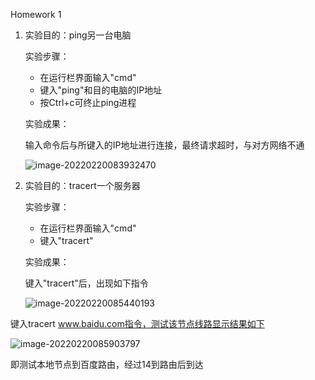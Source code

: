 Homework 1

1. 实验目的：ping另一台电脑

   实验步骤：

   - 在运行栏界面输入"cmd"
   - 键入"ping"和目的电脑的IP地址
   - 按Ctrl+c可终止ping进程

   实验成果：

   输入命令后与所键入的IP地址进行连接，最终请求超时，与对方网络不通

   ![image-20220220083932470](C:\Users\DAI\AppData\Roaming\Typora\typora-user-images\image-20220220083932470.png)



2. 实验目的：tracert一个服务器

   实验步骤：

   - 在运行栏界面输入"cmd"
   - 键入"tracert"

   实验成果：

   键入"tracert"后，出现如下指令

   ![image-20220220085440193](C:\Users\DAI\AppData\Roaming\Typora\typora-user-images\image-20220220085440193.png)

键入tracert www.baidu.com指令，测试该节点线路显示结果如下

![image-20220220085903797](C:\Users\DAI\AppData\Roaming\Typora\typora-user-images\image-20220220085903797.png)

即测试本地节点到百度路由，经过14到路由后到达